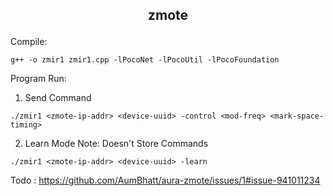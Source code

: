 ## <p align="center">zmote</p>
Compile:
```
g++ -o zmir1 zmir1.cpp -lPocoNet -lPocoUtil -lPocoFoundation
```
Program Run:
1. Send Command
```
./zmir1 <zmote-ip-addr> <device-uuid> -control <mod-freq> <mark-space-timing>
```
2. Learn Mode
	Note: Doesn't Store Commands
```
./zmir1 <zmote-ip-addr> <device-uuid> -learn
```
Todo : https://github.com/AumBhatt/aura-zmote/issues/1#issue-941011234
